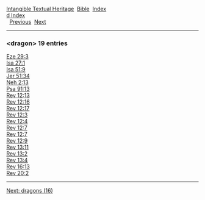[Intangible Textual Heritage](../../index)  [Bible](../index) 
[Index](index)   
[d Index](_d_)  
  [Previous](c03361)  [Next](c03363) 

------------------------------------------------------------------------

### &lt;dragon&gt; 19 entries

[Eze 29:3](../kjv/eze029.htm#003)  
[Isa 27:1](../kjv/isa027.htm#001)  
[Isa 51:9](../kjv/isa051.htm#009)  
[Jer 51:34](../kjv/jer051.htm#034)  
[Neh 2:13](../kjv/neh002.htm#013)  
[Psa 91:13](../kjv/psa091.htm#013)  
[Rev 12:13](../kjv/rev012.htm#013)  
[Rev 12:16](../kjv/rev012.htm#016)  
[Rev 12:17](../kjv/rev012.htm#017)  
[Rev 12:3](../kjv/rev012.htm#003)  
[Rev 12:4](../kjv/rev012.htm#004)  
[Rev 12:7](../kjv/rev012.htm#007)  
[Rev 12:7](../kjv/rev012.htm#007)  
[Rev 12:9](../kjv/rev012.htm#009)  
[Rev 13:11](../kjv/rev013.htm#011)  
[Rev 13:2](../kjv/rev013.htm#002)  
[Rev 13:4](../kjv/rev013.htm#004)  
[Rev 16:13](../kjv/rev016.htm#013)  
[Rev 20:2](../kjv/rev020.htm#002)  

------------------------------------------------------------------------

[Next: dragons (16)](c03363)
